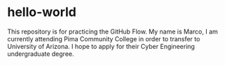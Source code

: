 # hello-world
This repository is for practicing the GitHub Flow.
My name is Marco, I am currently attending Pima Community College in order to transfer to University of Arizona.
I hope to apply for their Cyber Engineering undergraduate degree.
